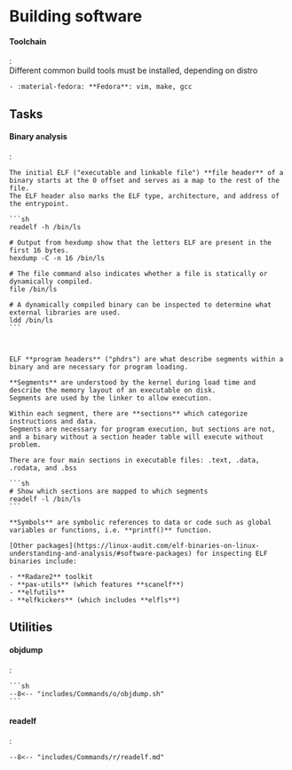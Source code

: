 # Building software

#### Toolchain
:   
    Different common build tools must be installed, depending on distro

    - :material-fedora: **Fedora**: vim, make, gcc

## Tasks

#### Binary analysis
:   

    The initial ELF ("executable and linkable file") **file header** of a binary starts at the 0 offset and serves as a map to the rest of the file.
    The ELF header also marks the ELF type, architecture, and address of the entrypoint.

    ```sh
    readelf -h /bin/ls

    # Output from hexdump show that the letters ELF are present in the first 16 bytes.
    hexdump -C -n 16 /bin/ls

    # The file command also indicates whether a file is statically or dynamically compiled.
    file /bin/ls

    # A dynamically compiled binary can be inspected to determine what external libraries are used.
    ldd /bin/ls
    ```



    ELF **program headers** ("phdrs") are what describe segments within a binary and are necessary for program loading.

    **Segments** are understood by the kernel during load time and describe the memory layout of an executable on disk.
    Segments are used by the linker to allow execution.

    Within each segment, there are **sections** which categorize instructions and data.
    Segments are necessary for program execution, but sections are not, and a binary without a section header table will execute without problem.

    There are four main sections in executable files: .text, .data, .rodata, and .bss

    ```sh
    # Show which sections are mapped to which segments
    readelf -l /bin/ls
    ```

    **Symbols** are symbolic references to data or code such as global variables or functions, i.e. **printf()** function.

    [Other packages](https://linux-audit.com/elf-binaries-on-linux-understanding-and-analysis/#software-packages) for inspecting ELF binaries include:
    
    - **Radare2** toolkit
    - **pax-utils** (which features **scanelf**)
    - **elfutils**
    - **elfkickers** (which includes **elfls**)

## Utilities

#### objdump
:   

    ```sh
    --8<-- "includes/Commands/o/objdump.sh"
    ```

#### readelf
:   

    --8<-- "includes/Commands/r/readelf.md"
